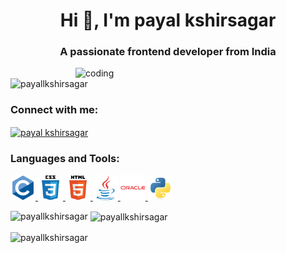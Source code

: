 <h1 align="center">Hi 👋, I'm payal kshirsagar</h1>
<h3 align="center">A passionate frontend developer from India</h3>

<img align="right" alt="coding" width="400" src="https://www.google.com/url?sa=i&url=https%3A%2F%2Ftenor.com%2Fview%2Fcoding-girl-gif-2332171326726785246&psig=AOvVaw3dZXk3GIgdz9n8LE0FBsTL&ust=1740393242268000&source=images&cd=vfe&opi=89978449&ved=0CBMQjRxqFwoTCJCj66fM2YsDFQAAAAAdAAAAABAE">

<p align="left"> <img src="https://komarev.com/ghpvc/?username=payallkshirsagar&label=Profile%20views&color=0e75b6&style=flat" alt="payallkshirsagar" /> </p>

<h3 align="left">Connect with me:</h3>
<p align="left">
<a href="https://linkedin.com/in/payal kshirsagar" target="blank"><img align="center" src="https://raw.githubusercontent.com/rahuldkjain/github-profile-readme-generator/master/src/images/icons/Social/linked-in-alt.svg" alt="payal kshirsagar" height="30" width="40" /></a>
</p>

<h3 align="left">Languages and Tools:</h3>
<p align="left"> <a href="https://www.cprogramming.com/" target="_blank" rel="noreferrer"> <img src="https://raw.githubusercontent.com/devicons/devicon/master/icons/c/c-original.svg" alt="c" width="40" height="40"/> </a> <a href="https://www.w3schools.com/css/" target="_blank" rel="noreferrer"> <img src="https://raw.githubusercontent.com/devicons/devicon/master/icons/css3/css3-original-wordmark.svg" alt="css3" width="40" height="40"/> </a> <a href="https://www.w3.org/html/" target="_blank" rel="noreferrer"> <img src="https://raw.githubusercontent.com/devicons/devicon/master/icons/html5/html5-original-wordmark.svg" alt="html5" width="40" height="40"/> </a> <a href="https://www.java.com" target="_blank" rel="noreferrer"> <img src="https://raw.githubusercontent.com/devicons/devicon/master/icons/java/java-original.svg" alt="java" width="40" height="40"/> </a> <a href="https://www.oracle.com/" target="_blank" rel="noreferrer"> <img src="https://raw.githubusercontent.com/devicons/devicon/master/icons/oracle/oracle-original.svg" alt="oracle" width="40" height="40"/> </a> <a href="https://www.python.org" target="_blank" rel="noreferrer"> <img src="https://raw.githubusercontent.com/devicons/devicon/master/icons/python/python-original.svg" alt="python" width="40" height="40"/> </a> </p>

<p><img align="left" src="https://github-readme-stats.vercel.app/api/top-langs?username=payallkshirsagar&show_icons=true&locale=en&layout=compact" alt="payallkshirsagar" /></p>

<p>&nbsp;<img align="center" src="https://github-readme-stats.vercel.app/api?username=payallkshirsagar&show_icons=true&locale=en" alt="payallkshirsagar" /></p>

<p><img align="center" src="https://github-readme-streak-stats.herokuapp.com/?user=payallkshirsagar&" alt="payallkshirsagar" /></p>
